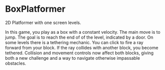 # BoxPlatformer
2D Platformer with one screen levels.

In this game, you play as a box with a constant velocity. The main move is to jump. The goal is to reach the end of of the level, indicated by a door.
On some levels there is a tethering mechanic. You can click to fire a ray forward from your block. If the ray collides with another block, you become tethered. Collision and movement controls now affect both blocks, giving both a new challenge and a way to navigate otherwise impassable obstacles.
